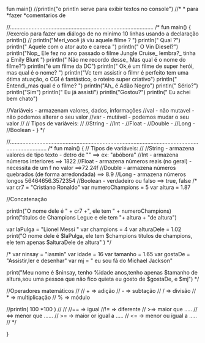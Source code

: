 fun main()
  //println("o println serve para exibir textos no console")
  //*
    * para
    *fazer
    *comentarios de



//.............................................................................................
/*
fun main() {
   //exercio para fazer um diálogo de no minimo 10 linhas usando a declaração println()
   //
println("Meri_você já viu aquele filme ? ")
println("<Meri> Qual ?")
println(" Aquele com o  ator auto e careca ")
println("<Meri> O Vin Diesel?")
println("Nop_ Ele fez no ano passado o filme Jungle Cruise_ lembra?_ tinha a Emily Blunt ")
println("<Meri> Não me recordo desse_ Mas qual é o nome do filme?")
println("é um filme da DC")
println("<Meri> Ok,é um filme de super herói, mas qual é o nome? ")
println("Vc tem assistir o filmr é perfeito tem uma ótima atuação, o CGI é fantástico, o roteiro super criativo")
println("<Meri> Entendi_mas qual é o filme? ")
println("Ah_ é Adão Negro")
println("<Meri> Sério?")
println("Sim")
println("<Meri> Eu já assisti")
println("Gostou?")
println("<Meri> Eu achei bem chato")

//Variáveis - armazenam valores, dados, informações 
//val - não mutavel - não podemos alterar o seu valor
//var - mutável - podemos mudar o seu valor
//
// Tipos de variáveis: 
// 
//String - 
//Int - 
//Float - 
//Double - 
//Long - 
//Boolean - 
}
*/


//....................................................................................................................................................
/*
fun main() {
    // Tipos de variáveis: 
// 
//String - armazena valores de tipo texto - detro de ""  ==> ex: "abóbora"
//Int - armazena números interiores  ==> 1822
//Float - armazena números reais (no geral) - necessita de um f no valor  ==>72.24f
//Double - armazena números quebrados (de forma arredondada)  ==> 8.9
//Long - armazena números longos 56464656.3572354
//Boolean - verdadeiro ou falso ==> true, false 
/*
var cr7 = "Cristiano Ronaldo"
var numeroChampions = 5
var altura = 1.87 
     
//Concatenação 

println("O nome dele é " + cr7 +", ele tem " + numeroChampions)
print("titulos de Champions Legue e ele tem "+ altura + "de altura")



var laPulga = "Lionel Messi "
var champions = 4 
var alturaDele = 1.02  
print("O nome dele é $laPulga, ele tem $champions títulos de champions, ele tem apenas $alturaDele de altura" )
*/


/*
var ninsay = "iasmin" 
var idade = 16 
var tamanho = 1.65
var gostaDe = "Assistir,ler e desenhar" 
var mj = " eu sou fã do Michael Jackson"
    
print("Meu nome é $ninsay, tenho %idade anos,tenho apenas $tamanho de altura,sou uma pessoa que não fico quieta eu gosto de $gostaDe, e $mj")
*/ 
    
    
//Operadores matemáticos 
//
// + => adição 
// - => subtação 
// / => divisão 
// * => multiplicação 
// % => módulo 

//println( 100 *100 ) 
//
//
//== => igual 
//!= => diferente 
// >=> maior que ..... 
// <=> menor que ...... 
// >= -> maior or igual a ..... 
// <= -> menor ou igual a ..... 
// 
*/
    
 

}
